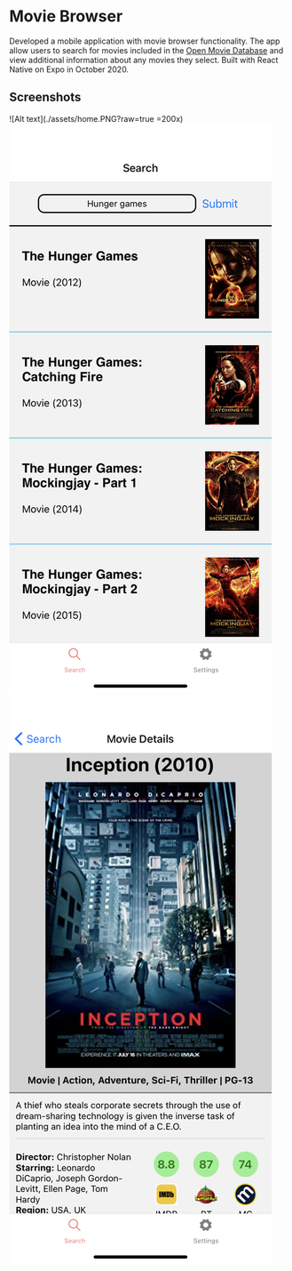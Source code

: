 # Movie Browser
Developed a mobile application with movie browser functionality. The app allow users to
search for movies included in the [Open Movie Database](http://www.omdbapi.com/)
and view additional information about any movies they select. Built with React Native on
Expo in October 2020.

## Screenshots
![Alt text](./assets/home.PNG?raw=true =200x)
![Alt text](./assets/search.PNG?raw=true "Search Results Page")
![Alt text](./assets/details.PNG?raw=true "Movie Details Page")
